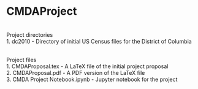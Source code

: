 # CMDAProject
<br>Project directories
<br>1. dc2010 - Directory of initial US Census files for the District of Columbia

<br>Project files
<br>1. CMDAProposal.tex - A LaTeX file of the initial project proposal
<br>2. CMDAProposal.pdf - A PDF version of the LaTeX file
<br>3. CMDA Project Notebook.ipynb - Jupyter notebook for the project
